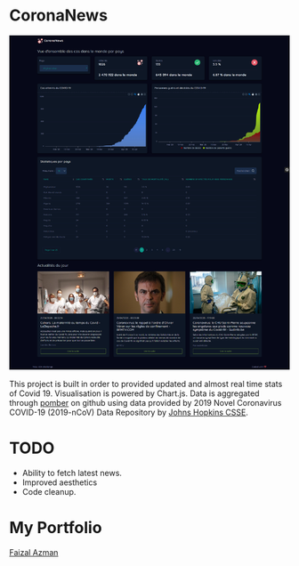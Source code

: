 # CoronaNews

![CoronaNews](https://github.com/Ervin11/CoronaNews/blob/Ervin/view.png)

This project is built in order to provided updated and almost real time stats of Covid 19. Visualisation is powered by Chart.js. Data is aggregated through [pomber](https://github.com/pomber/covid19) on github using data provided by 2019 Novel Coronavirus COVID-19 (2019-nCoV) Data Repository by [Johns Hopkins CSSE](https://github.com/CSSEGISandData/COVID-19).


# TODO

 - Ability to fetch latest news.
 - Improved aesthetics
 - Code cleanup.
 
# My Portfolio
[Faizal Azman](https://faizalazman.ml/)